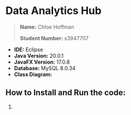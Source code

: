 # Data Analytics Hub
> **Name:** Chloe Hoffman
> 
> **Student Number:** s3947707

- **IDE:** Eclipse
- **Java Version:** 20.0.1
- **JavaFX Version:** 17.0.8
- **Database:** MySQL 8.0.34
- **Class Diagram:** 

## How to Install and Run the code:
1. 
